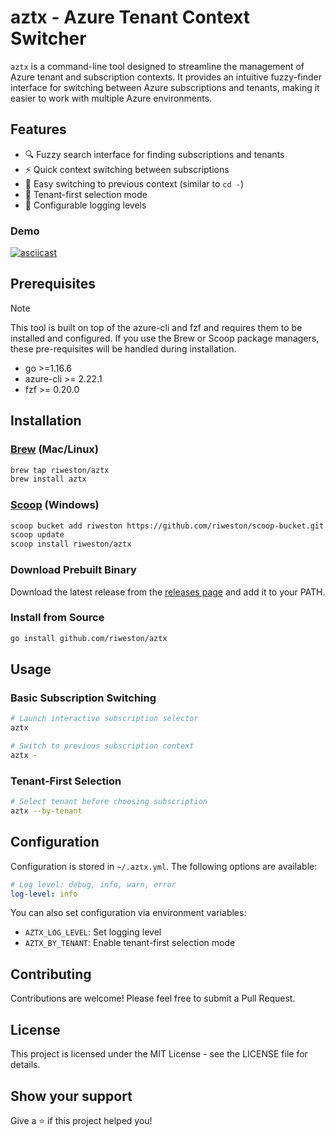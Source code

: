 # aztx - Azure Tenant Context Switcher

`aztx` is a command-line tool designed to streamline the management of Azure tenant and subscription contexts. It provides an intuitive fuzzy-finder interface for switching between Azure subscriptions and tenants, making it easier to work with multiple Azure environments.

## Features

- 🔍 Fuzzy search interface for finding subscriptions and tenants
- ⚡ Quick context switching between subscriptions
- 🔄 Easy switching to previous context (similar to `cd -`)
- 🎯 Tenant-first selection mode
- 🔧 Configurable logging levels

### Demo

[![asciicast](https://asciinema.org/a/Rk36acdIGN9K6w5WO5Rx74NwA.svg)](https://asciinema.org/a/Rk36acdIGN9K6w5WO5Rx74NwA)

## Prerequisites

> [!NOTE]
> This tool is built on top of the azure-cli and fzf and requires them to be installed and configured.
> If you use the Brew or Scoop package managers, these pre-requisites will be handled during installation.

- go >=1.16.6
- azure-cli >= 2.22.1
- fzf >= 0.20.0

## Installation

### [Brew](https://brew.sh/) (Mac/Linux)

```sh
brew tap riweston/aztx
brew install aztx
```

### [Scoop](https://scoop.sh/) (Windows)

```sh
scoop bucket add riweston https://github.com/riweston/scoop-bucket.git
scoop update
scoop install riweston/aztx
```

### Download Prebuilt Binary

Download the latest release from the [releases page](https://github.com/riweston/aztx/releases) and add it to your PATH.

### Install from Source

```sh
go install github.com/riweston/aztx
```

## Usage

### Basic Subscription Switching

```sh
# Launch interactive subscription selector
aztx

# Switch to previous subscription context
aztx -
```

### Tenant-First Selection

```sh
# Select tenant before choosing subscription
aztx --by-tenant
```

## Configuration

Configuration is stored in `~/.aztx.yml`. The following options are available:

```yaml
# Log level: debug, info, warn, error
log-level: info
```

You can also set configuration via environment variables:
- `AZTX_LOG_LEVEL`: Set logging level
- `AZTX_BY_TENANT`: Enable tenant-first selection mode

## Contributing

Contributions are welcome! Please feel free to submit a Pull Request.

## License

This project is licensed under the MIT License - see the LICENSE file for details.

## Show your support

Give a ⭐️ if this project helped you!
